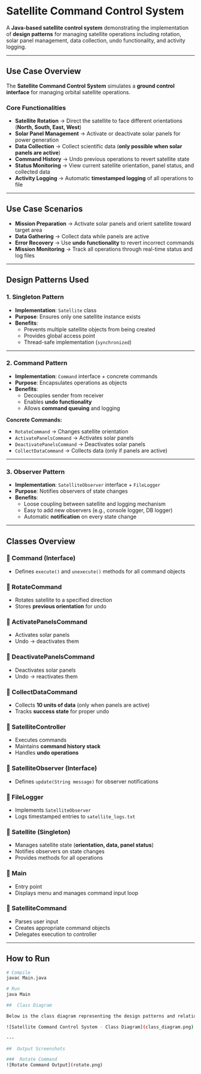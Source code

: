 #  Satellite Command Control System  

A **Java-based satellite control system** demonstrating the implementation of **design patterns** for managing satellite operations including rotation, solar panel management, data collection, undo functionality, and activity logging.  

---

##  Use Case Overview  

The **Satellite Command Control System** simulates a **ground control interface** for managing orbital satellite operations.  

### Core Functionalities  
- **Satellite Rotation** → Direct the satellite to face different orientations (**North, South, East, West**)  
- **Solar Panel Management** → Activate or deactivate solar panels for power generation  
- **Data Collection** → Collect scientific data (**only possible when solar panels are active**)  
- **Command History** → Undo previous operations to revert satellite state  
- **Status Monitoring** → View current satellite orientation, panel status, and collected data  
- **Activity Logging** → Automatic **timestamped logging** of all operations to file  

---

##  Use Case Scenarios  

- **Mission Preparation** → Activate solar panels and orient satellite toward target area  
- **Data Gathering** → Collect data while panels are active  
- **Error Recovery** → Use **undo functionality** to revert incorrect commands  
- **Mission Monitoring** → Track all operations through real-time status and log files  

---

##  Design Patterns Used  

### 1️. Singleton Pattern  
- **Implementation**: `Satellite` class  
- **Purpose**: Ensures only one satellite instance exists  
- **Benefits**:  
  - Prevents multiple satellite objects from being created  
  - Provides global access point  
  - Thread-safe implementation (`synchronized`)  

---

### 2️. Command Pattern  
- **Implementation**: `Command` interface + concrete commands  
- **Purpose**: Encapsulates operations as objects  
- **Benefits**:  
  - Decouples sender from receiver  
  - Enables **undo functionality**  
  - Allows **command queuing** and logging  

**Concrete Commands:**  
- `RotateCommand` → Changes satellite orientation  
- `ActivatePanelsCommand` → Activates solar panels  
- `DeactivatePanelsCommand` → Deactivates solar panels  
- `CollectDataCommand` → Collects data (only if panels are active)  

---

### 3️. Observer Pattern  
- **Implementation**: `SatelliteObserver` interface + `FileLogger`  
- **Purpose**: Notifies observers of state changes  
- **Benefits**:  
  - Loose coupling between satellite and logging mechanism  
  - Easy to add new observers (e.g., console logger, DB logger)  
  - Automatic **notification** on every state change  

---

##  Classes Overview  

### 🔹 Command (Interface)  
- Defines `execute()` and `unexecute()` methods for all command objects  

### 🔹 RotateCommand  
- Rotates satellite to a specified direction  
- Stores **previous orientation** for undo  

### 🔹 ActivatePanelsCommand  
- Activates solar panels  
- Undo → deactivates them  

### 🔹 DeactivatePanelsCommand  
- Deactivates solar panels  
- Undo → reactivates them  

### 🔹 CollectDataCommand  
- Collects **10 units of data** (only when panels are active)  
- Tracks **success state** for proper undo  

### 🔹 SatelliteController  
- Executes commands  
- Maintains **command history stack**  
- Handles **undo operations**  

### 🔹 SatelliteObserver (Interface)  
- Defines `update(String message)` for observer notifications  

### 🔹 FileLogger  
- Implements `SatelliteObserver`  
- Logs timestamped entries to `satellite_logs.txt`  

### 🔹 Satellite (Singleton)  
- Manages satellite state (**orientation, data, panel status**)  
- Notifies observers on state changes  
- Provides methods for all operations  

### 🔹 Main  
- Entry point  
- Displays menu and manages command input loop  

### 🔹 SatelliteCommand  
- Parses user input  
- Creates appropriate command objects  
- Delegates execution to controller  

---

##  How to Run  

```bash
# Compile
javac Main.java

# Run
java Main

##  Class Diagram  

Below is the class diagram representing the design patterns and relationships:  

![Satellite Command Control System - Class Diagram](class_diagram.png)

---

##  Output Screenshots  

###  Rotate Command  
![Rotate Command Output](rotate.png)